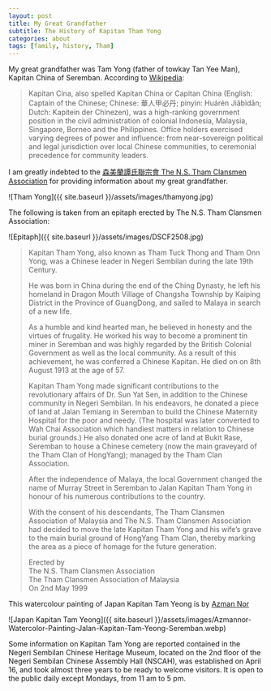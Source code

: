 ```yaml
---
layout: post
title: My Great Grandfather
subtitle: The History of Kapitan Tham Yong
categories: about
tags: [family, history, Tham]
---
```


My great grandfather was Tam Yong (father of towkay Tan Yee Man), Kapitan China of Seremban. According to [Wikipedia](https://en.wikipedia.org/wiki/Kapitan_Cina):

>Kapitan Cina, also spelled Kapitan China or Capitan China (English: Captain of the Chinese; Chinese: 華人甲必丹; pinyin: Huárén Jiǎbìdān; Dutch: Kapitein der Chinezen), was a high-ranking government position in the civil administration of colonial Indonesia, Malaysia, Singapore, Borneo and the Philippines. Office holders exercised varying degrees of power and influence: from near-sovereign political and legal jurisdiction over local Chinese communities, to ceremonial precedence for community leaders.

I am greatly indebted to the [森美蘭譚氏聯宗會 The N.S. Tham Clansmen Association](https://tamclansmen.blogspot.com/2009/06/history-of-kapitan-tham-yong.html) for providing information about my great grandfather.

![Tham Yong]({{ site.baseurl }}/assets/images/thamyong.jpg)

The following is taken from an epitaph erected by The N.S. Tham Clansmen Association:

![Epitaph]({{ site.baseurl }}/assets/images/DSCF2508.jpg)

>Kapitan Tham Yong, also known as Tham Tuck Thong and Tham Onn Yong, was a Chinese leader in Negeri Sembilan during the late 19th Century.
>
>He was born in China during the end of the Ching Dynasty, he left his homeland in Dragon Mouth Village of Changsha Township by Kaiping District in the Province of GuangDong, and sailed to Malaya in search of a new life.
>
>As a humble and kind hearted man, he believed in honesty and the virtues of frugality. He worked his way to become a prominent tin miner in Seremban and was highly regarded by the British Colonial Government as well as the local community. As a result of this achievement, he was conferred a Chinese Kapitan. He died on on 8th August 1913 at the age of 57.
>
>Kapitan Tham Yong made significant contributions to the revolutionary affairs of Dr. Sun Yat Sen, in addition to the Chinese community in Negeri Sembilan. In his endeavors, he donated a piece of land at Jalan Temiang in Seremban to build the Chinese Maternity Hospital for the poor and needy. (The hospital was later converted to Wah Chai Association which handiest matters in relation to Chinese burial grounds.) He also donated one acre of land at Bukit Rase, Seremban to house a Chinese cemetery (now the main graveyard of the Tham Clan of HongYang); managed by the Tham Clan Association.
>
>After the independence of Malaya, the local Government changed the name of Murray Street in Seremban to Jalan Kapitan Tham Yong in honour of his numerous contributions to the country.
>
>With the consent of his descendants, The Tham Clansmen Association of Malaysia and The N.S. Tham Clansmen Association had decided to move the late Kapitan Tham Yong and his wife’s grave to the main burial ground of HongYang Tham Clan, thereby marking the area as a piece of homage for the future generation.
>
>Erected by  
>The N.S. Tham Clansmen Association  
>The Tham Clansmen Association of Malaysia  
>On 2nd May 1999

This watercolour painting of Japan Kapitan Tam Yeong is by [Azman Nor](https://azmannor.com)

![Japan Kapitan Tam Yeong]({{ site.baseurl }}/assets/images/Azmannor-Watercolor-Painting-Jalan-Kapitan-Tam-Yeong-Seremban.webp)

Some information on Kapitan Tam Yong are reported contained in the Negeri Sembilan Chinese Heritage Museum, located on the 2nd floor of the Negeri Sembilan Chinese Assembly Hall (NSCAH), was established on April 16, and took almost three years to be ready to welcome visitors. It is open to the public daily except Mondays, from 11 am to 5 pm.
